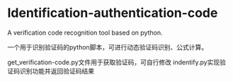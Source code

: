 # Identification-authentication-code
A verification code recognition tool based on python.

一个用于识别验证码的python脚本，可进行动态验证码识别、公式计算。

get_verification-code.py文件用于获取验证码，可自行修改
indentify.py实现验证码识别功能并返回验证码结果